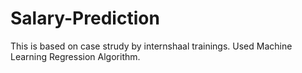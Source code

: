 # Salary-Prediction
This is based on case strudy by internshaal trainings. Used Machine Learning Regression Algorithm.

